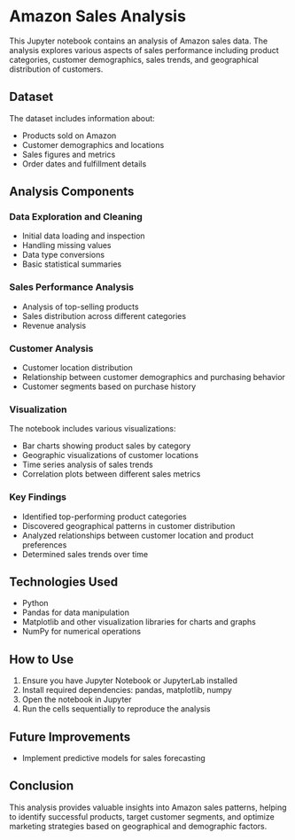 

# Amazon Sales Analysis

This Jupyter notebook contains an analysis of Amazon sales data. The analysis explores various aspects of sales performance including product categories, customer demographics, sales trends, and geographical distribution of customers.

## Dataset
The dataset includes information about:
- Products sold on Amazon
- Customer demographics and locations
- Sales figures and metrics
- Order dates and fulfillment details

## Analysis Components

### Data Exploration and Cleaning
- Initial data loading and inspection
- Handling missing values
- Data type conversions
- Basic statistical summaries

### Sales Performance Analysis
- Analysis of top-selling products
- Sales distribution across different categories
- Revenue analysis

### Customer Analysis
- Customer location distribution
- Relationship between customer demographics and purchasing behavior
- Customer segments based on purchase history

### Visualization
The notebook includes various visualizations:
- Bar charts showing product sales by category
- Geographic visualizations of customer locations
- Time series analysis of sales trends
- Correlation plots between different sales metrics

### Key Findings
- Identified top-performing product categories
- Discovered geographical patterns in customer distribution
- Analyzed relationships between customer location and product preferences
- Determined sales trends over time

## Technologies Used
- Python
- Pandas for data manipulation
- Matplotlib and other visualization libraries for charts and graphs
- NumPy for numerical operations

## How to Use
1. Ensure you have Jupyter Notebook or JupyterLab installed
2. Install required dependencies: pandas, matplotlib, numpy
3. Open the notebook in Jupyter
4. Run the cells sequentially to reproduce the analysis

## Future Improvements
- Implement predictive models for sales forecasting


## Conclusion
This analysis provides valuable insights into Amazon sales patterns, helping to identify successful products, target customer segments, and optimize marketing strategies based on geographical and demographic factors.

